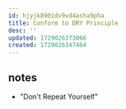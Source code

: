 ```yaml
---
id: hjyjk8901dv9vd4asha9pha
title: Conform to DRY Principle
desc: ''
updated: 1729026373066
created: 1729026347464
---
```


## notes

- "Don't Repeat Yourself"
